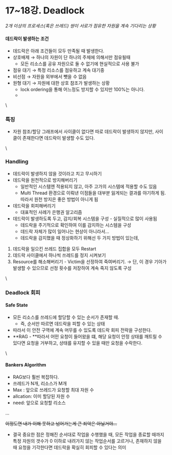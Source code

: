 # 17\~18강. Deadlock

_2개 이상의 프로세스(혹은 쓰레드) 쌍이 서로가 점유한 자원을 계속 기다리는 상황_

#### 데드락이 발생하는 조건

* 데드락은 아래 조건들이 모두 만족될 때 발생한다.
* 상호배제 → 하나의 자원이 단 하나의 주체에 의해서만 점유될때
  * 모든 리소스를 공유 자원으로 둘 수 없기에 현실적으로 사용 불가
* 점유 대기 → 특정 리소스를 점유하고 계속 대기중
* 비선점 → 자원을 외부에서 뺏을 수 없음
* 원형 대기 → 자원에 대한 상호 참조가 발생하는 상황
  * lock ordering을 통해 어느정도 방지할 수 있지만 100%는 아니다.
  *

\


### 특징

* 자원 참조/할당 그래프에서 사이클이 없다면 따로 데드락이 발생하지 않지만, 사이클이 존재한다면 데드락이 발생할 수도 있다.

\


### Handling

* 데드락이 발생하지 않을 것이라고 치고 무시하기
* 데드락을 원천적으로 방지해버리기
  * 일반적인 시스템엔 적용되지 않고, 아주 고가의 시스템에 적용할 수도 있음
  * Multi Thread 환경으로 이뤄낸 이점들을 대부분 잃게되는 결과를 야기하게 됨. 따라서 원천 방지은 좋은 방법이 아니게 됨
* 데드락을 회피해버리기
  * 대표적인 사례가 은행권 알고리즘
* 데드락이 발생하도록 두고, 감지/회복 시스템을 구성 - 실질적으로 많이 사용됨
  * 데드락을 주기적으로 확인하여 이를 감지하는 시스템을 구성
  * 데드락 자체가 많이 일어나는 현상이 아니라서…
  * 데드락을 감지했을 때 정상화하기 위해선 두 가지 방법이 있는데,

1. 데드락을 일으킨 쓰레드 집합을 모두 Restart
2. 데드락 사이클에서 하나씩 쓰레드를 정지 시켜보기
3. Resource를 해소해버리기 - Victim을 선정하여 죽여버리기. → 단, 이 경우 기아가 발생할 수 있으므로 선정 횟수를 저장하여 계속 죽지 않도록 구성

\


### Deadlock 회피

#### Safe State

* 모든 리소스를 쓰레드에 할당할 수 있는 순서가 존재할 때.
  * 즉, 순서만 따르면 데드락을 피할 수 있는 상태
* 따라서 이 안전 구역에 계속 머무를 수 있도록 데드락 회피 전략을 구성한다.
* \*\*RAG - \*\*따라서 어떤 요청이 들어왔을 떄, 해당 요청이 안정 상태를 깨트릴 수 있다면 요청을 거부하고, 상태를 유지할 수 있을 때만 요청을 수락한다.

\


#### Bankers Algorithm

* RAG보다 훨씬 복잡하다.
* 쓰레드가 N개, 리소스가 M개
* Max : 앞으로 쓰레드가 요청할 최대 자원 수
* allcation: 이미 할당된 자원 수
* need: 앞으로 요청할 리소스

…

~~이정도면 내가 이해 못하고 넘어가는게 큰 죄악은 아닐거야…~~

* 결국 중요한 점은 정해진 순서대로 작업을 수행했을 때, 모든 작업을 종료할 때까지 특정 자원의 갯수가 0 이하로 내려가지 않는 작업순서를 고르거나, 존재하지 않을 때 요청을 기각한다면 데드락을 확실히 회피할 수 있다는 의미
